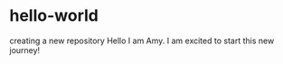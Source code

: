 # hello-world
creating a new repository 
Hello I am Amy.  I am excited to start this new journey!  
